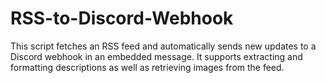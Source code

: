 # RSS-to-Discord-Webhook
This script fetches an RSS feed and automatically sends new updates to a Discord webhook in an embedded message. It supports extracting and formatting descriptions as well as retrieving images from the feed.
